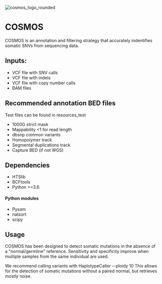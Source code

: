 ![cosmos_logo_rounded](https://user-images.githubusercontent.com/17475181/125962073-12640e62-ffeb-499b-9a95-e86d60278681.png)

# COSMOS

COSMOS is an annotation and filtering strategy that accurately indentifies somatic SNVs from sequencing data.

## Inputs:

* VCF file with SNV calls
* VCF file with indels
* VCF file with copy number calls
* BAM files

## Recommended annotation BED files
Test files can be found in resources_test

* 1000G strict mask 
* Mappability <1 for read length
* dbsnp common variants
* Homopolymer track
* Segmental duplications track
* Capture BED (if not WGS)

## Dependencies

* HTSlib
* BCFtools
* Python >=3.6
#### Python modules
* Pysam
* natsort
* scipy


## Usage

COSMOS has been designed to detect somatic mutations in the absence of a "normal/germline" reference.
Sensitivity and specificity improve when multiple samples from the same individual are used.

We recommend calling variants with HaplotypeCaller --ploidy 10 
This allows for the detection of somatic mutations without a paired normal, but retrieves mostly noise.



